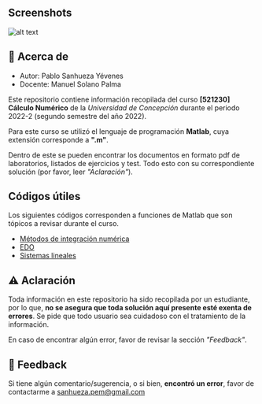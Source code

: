 
## Screenshots

![alt text](https://github.com/PabloSanhueza1/Codigos-Calculo-Numerico/blob/master/banner.jpg?raw=true)

## 📘 Acerca de
- Autor: Pablo Sanhueza Yévenes
- Docente: Manuel Solano Palma

Este repositorio contiene información recopilada del curso **[521230] Cálculo Numérico** de la *Universidad de Concepción* durante el periodo 2022-2 (segundo semestre del año 2022).

Para este curso se utilizó el lenguaje de programación **Matlab**, cuya extensión corresponde a **".m"**.

Dentro de este se pueden encontrar los documentos en formato pdf de laboratorios, listados de ejercicios y test. Todo esto con su correspondiente solución (por favor, leer *"Aclaración"*).
## Códigos útiles

Los siguientes códigos corresponden a funciones de Matlab que son tópicos a revisar durante el curso.
 - [Métodos de integración numérica](https://github.com/PabloSanhueza1/Codigos-Calculo-Numerico/tree/master/Codigos%20utiles/Metodos%20de%20Integracion%20Numerica)
 - [EDO](https://github.com/PabloSanhueza1/Codigos-Calculo-Numerico/tree/master/Codigos%20utiles/EDO)
 - [Sistemas lineales](https://github.com/PabloSanhueza1/Codigos-Calculo-Numerico/tree/master/Codigos%20utiles/Sistemas%20lineales)


## ⚠️ Aclaración
Toda información en este repositorio ha sido recopilada por un estudiante, por lo que, **no se asegura que toda solución aquí presente esté exenta de errores**. Se pide que todo usuario sea cuidadoso con el tratamiento de la información.

En caso de encontrar algún error, favor de revisar la sección *"Feedback"*.

## 📧 Feedback

Si tiene algún comentario/sugerencia, o si bien, **encontró un error**, favor de contactarme a sanhueza.pem@gmail.com